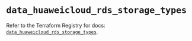 # `data_huaweicloud_rds_storage_types`

Refer to the Terraform Registry for docs: [`data_huaweicloud_rds_storage_types`](https://registry.terraform.io/providers/huaweicloud/huaweicloud/1.71.1/docs/data-sources/rds_storage_types).
